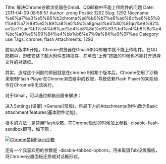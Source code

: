 Title: 解决Chrome谷歌浏览器在Gmail、QQ邮箱中不能上传附件的问题
Date: 2011-04-09 08:58:57
Author: zrong
Postid: 1292
Slug: 1292
Nicename: %e8%a7%a3%e5%86%b3chrome%e8%b0%b7%e6%ad%8c%e6%b5%8f%e8%a7%88%e5%99%a8%e5%9c%a8gmail%e3%80%81qq%e9%82%ae%e7%ae%b1%e4%b8%ad%e4%b8%8d%e8%83%bd%e4%b8%8a%e4%bc%a0%e9%99%84%e4%bb%b6%e7%9a%84%e9%97%ae
Category: use
Tags: chrome, flash
Attachments: 1293

貌似从版本9开始，Chrome浏览器在Gmail和QQ邮箱中就不能上传附件。在QQ邮箱中，即使安装了超大附件支持插件，在单击“上传”按钮的时候也不能打开选择文件的对话框。

其实，造成这个问题的原因就是在chrome
9的某个版本后，Chrome使用了沙箱来限制Flash
Player在Chrome浏览器中的权限，导致依赖Flash
Player的某些动作在Chrome中无法执行。

对于Gmail，可以通过邮箱设置来解决：

进入Settings(设置)-\>General(常规)，将最下方的Attachments(附件)改为Basic
attachment features(基本附件功能)。

根本的方法，是禁用Flash沙箱，在Chrome启动的时候加上参数 -disable-flash-sandbox即可，如下图：

[![Chrome禁用Flash沙箱](/wp-content/uploads/2011/04/chrome_disable_flash_sandbox.png "Chrome禁用Flash沙箱")](/wp-content/uploads/2011/04/chrome_disable_flash_sandbox.png)

还有一个我喜欢用的参数是 -disable-tabbed-options，用来取消Tab设置面板，将Chrome设置面板还原成对话框形式。

